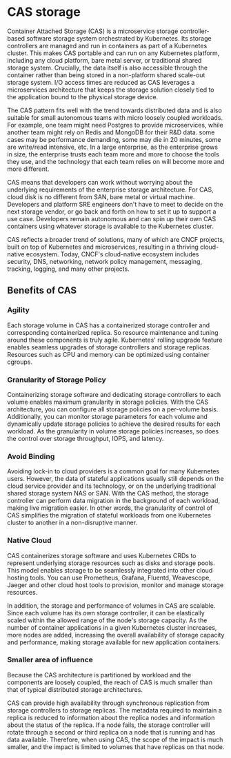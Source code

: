 # CAS storage

Container Attached Storage (CAS) is a microservice storage controller-based software storage system orchestrated by Kubernetes. Its storage controllers are managed and run in containers as part of a Kubernetes cluster. This makes CAS portable and can run on any Kubernetes platform, including any cloud platform, bare metal server, or traditional shared storage system. Crucially, the data itself is also accessible through the container rather than being stored in a non-platform shared scale-out storage system. I/O access times are reduced as CAS leverages a microservices architecture that keeps the storage solution closely tied to the application bound to the physical storage device.

The CAS pattern fits well with the trend towards distributed data and is also suitable for small autonomous teams with micro loosely coupled workloads. For example, one team might need Postgres to provide microservices, while another team might rely on Redis and MongoDB for their R&D data. some cases may be performance demanding, some may die in 20 minutes, some are write/read intensive, etc. In a large enterprise, as the enterprise grows in size, the enterprise trusts each team more and more to choose the tools they use, and the technology that each team relies on will become more and more different.

CAS means that developers can work without worrying about the underlying requirements of the enterprise storage architecture. For CAS, cloud disk is no different from SAN, bare metal or virtual machine. Developers and platform SRE engineers don't have to meet to decide on the next storage vendor, or go back and forth on how to set it up to support a use case. Developers remain autonomous and can spin up their own CAS containers using whatever storage is available to the Kubernetes cluster.

CAS reflects a broader trend of solutions, many of which are CNCF projects, built on top of Kubernetes and microservices, resulting in a thriving cloud-native ecosystem. Today, CNCF's cloud-native ecosystem includes security, DNS, networking, network policy management, messaging, tracking, logging, and many other projects.

## Benefits of CAS

### Agility

Each storage volume in CAS has a containerized storage controller and corresponding containerized replica. So resource maintenance and tuning around these components is truly agile. Kubernetes' rolling upgrade feature enables seamless upgrades of storage controllers and storage replicas. Resources such as CPU and memory can be optimized using container cgroups.

### Granularity of Storage Policy

Containerizing storage software and dedicating storage controllers to each volume enables maximum granularity in storage policies. With the CAS architecture, you can configure all storage policies on a per-volume basis. Additionally, you can monitor storage parameters for each volume and dynamically update storage policies to achieve the desired results for each workload. As the granularity in volume storage policies increases, so does the control over storage throughput, IOPS, and latency.

### Avoid Binding

Avoiding lock-in to cloud providers is a common goal for many Kubernetes users. However, the data of stateful applications usually still depends on the cloud service provider and its technology, or on the underlying traditional shared storage system NAS or SAN. With the CAS method, the storage controller can perform data migration in the background of each workload, making live migration easier. In other words, the granularity of control of CAS simplifies the migration of stateful workloads from one Kubernetes cluster to another in a non-disruptive manner.

### Native Cloud

CAS containerizes storage software and uses Kubernetes CRDs to represent underlying storage resources such as disks and storage pools. This model enables storage to be seamlessly integrated into other cloud hosting tools. You can use Prometheus, Grafana, Fluentd, Weavescope, Jaeger and other cloud host tools to provision, monitor and manage storage resources.

In addition, the storage and performance of volumes in CAS are scalable. Since each volume has its own storage controller, it can be elastically scaled within the allowed range of the node's storage capacity. As the number of container applications in a given Kubernetes cluster increases, more nodes are added, increasing the overall availability of storage capacity and performance, making storage available for new application containers.

### Smaller area of ​​influence

Because the CAS architecture is partitioned by workload and the components are loosely coupled, the reach of CAS is much smaller than that of typical distributed storage architectures.

CAS can provide high availability through synchronous replication from storage controllers to storage replicas. The metadata required to maintain a replica is reduced to information about the replica nodes and information about the status of the replica. If a node fails, the storage controller will rotate through a second or third replica on a node that is running and has data available. Therefore, when using CAS, the scope of the impact is much smaller, and the impact is limited to volumes that have replicas on that node.